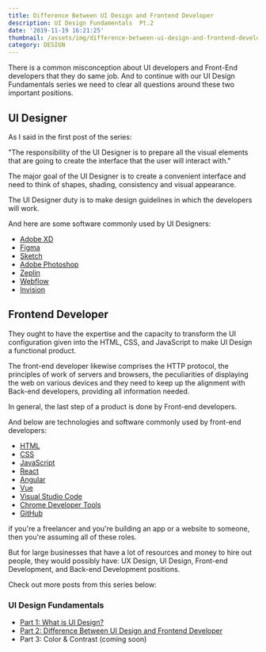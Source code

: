 ```yaml
---
title: Difference Between UI Design and Frontend Developer
description: UI Design Fundamentals  Pt.2
date: '2019-11-19 16:21:25'
thumbnail: /assets/img/difference-between-ui-design-and-frontend-developer.jpg
category: DESIGN
---
```


There is a common misconception about UI developers and Front-End developers that they do same job.  And to continue with our UI Design Fundamentals series we need to clear all questions around these two important positions.

## UI Designer 

As I said in the first post of the series:

"The responsibility of the UI Designer is to prepare all the visual elements that are going to create the interface that the user will interact with."

The major goal of the UI Designer is to create a convenient interface and need to think of shapes, shading, consistency and visual appearance.

The UI Designer duty is to make design guidelines in which the developers will work.

And here are some software commonly used by UI Designers:

* <a href="https://www.adobe.com/products/xd.html" rel="nofollow" target="_blank">Adobe XD</a>
* <a href="https://www.figma.com/" rel="nofollow" target="_blank">Figma</a>
* <a href="https://www.sketch.com/" rel="nofollow" target="_blank">Sketch</a>
* <a href="https://www.adobe.com/products/photoshop.html" rel="nofollow" target="_blank">Adobe Photoshop</a>
* <a href="https://zeplin.io/" rel="nofollow" target="_blank">Zeplin</a>
* <a href="https://webflow.com/" rel="nofollow" target="_blank">Webflow</a>
* <a href="https://www.invisionapp.com/" rel="nofollow" target="_blank"> Invision </a>

## Frontend Developer

They ought to have the expertise and the capacity to transform the UI configuration given into the HTML, CSS, and JavaScript to make UI Design a functional product.

The front-end developer likewise comprises the HTTP protocol, the principles of work of servers and browsers, the peculiarities of displaying the web on various devices and they need to keep up the alignment with Back-end developers, providing all information needed.

In general, the last step of a product is done by Front-end developers.

And below are technologies and software commonly used by front-end developers:

* <a href="https://www.w3schools.com/html/" rel="nofollow" target="_blank">HTML</a>
* <a href="https://www.w3schools.com/css/" rel="nofollow" target="_blank">CSS</a>
* <a href="https://www.w3schools.com/js/" rel="nofollow" target="_blank">JavaScript</a>
* <a href="https://reactjs.org/" rel="nofollow" target="_blank">React</a>
* <a href="https://angular.io/" rel="nofollow" target="_blank">Angular</a>
* <a href="https://vuejs.org/" rel="nofollow" target="_blank">Vue</a>
* <a href="https://code.visualstudio.com/" rel="nofollow" target="_blank">Visual Studio Code</a>
* <a href="https://developers.google.com/web/tools/chrome-devtools" rel="nofollow" target="_blank">Chrome Developer Tools</a>
* <a href="https://github.com/" rel="nofollow" target="_blank">GitHub</a>

if you're a freelancer and you're building an app or a website to someone, then you're assuming all of these roles.

But for large businesses that have a lot of resources and money to hire out people, they would possibly have:  UX Design, UI Design, Front-end Development, and Back-end Development positions.

Check out more posts from this series below:

### UI Design Fundamentals 

* [Part 1: What is UI Design?](https://www.matheusquintaes.com/what-is-ui-design/)
* [Part 2: Difference Between UI Design and Frontend Developer](https://www.matheusquintaes.com/6-difference-between-ui-design-and-frontend-developer/)  
* Part 3: Color & Contrast (coming soon)







